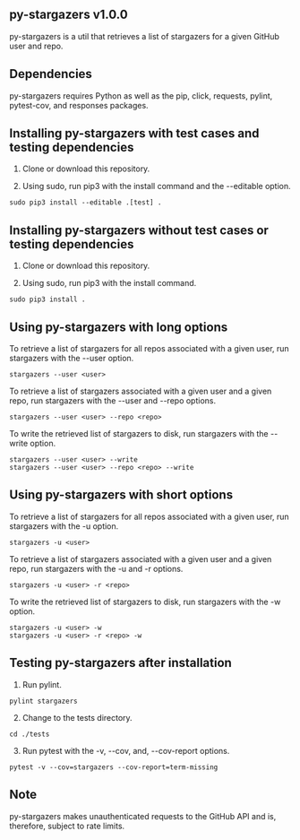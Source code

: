 ## py-stargazers v1.0.0

py-stargazers is a util that retrieves a list of stargazers for a given GitHub user and repo.


## Dependencies

py-stargazers requires Python as well as the pip, click, requests, pylint, pytest-cov, and responses packages.


## Installing py-stargazers with test cases and testing dependencies

1. Clone or download this repository.

2. Using sudo, run pip3 with the install command and the --editable option.

```
sudo pip3 install --editable .[test] .
```


## Installing py-stargazers without test cases or testing dependencies

1. Clone or download this repository.

2. Using sudo, run pip3 with the install command.

```
sudo pip3 install .
```


## Using py-stargazers with long options

To retrieve a list of stargazers for all repos associated with a given user, run stargazers with the --user option.

```
stargazers --user <user>
```

To retrieve a list of stargazers associated with a given user and a given repo, run stargazers with the --user and --repo options.

```
stargazers --user <user> --repo <repo>
```

To write the retrieved list of stargazers to disk, run stargazers with the --write option.

```
stargazers --user <user> --write
stargazers --user <user> --repo <repo> --write
```


## Using py-stargazers with short options

To retrieve a list of stargazers for all repos associated with a given user, run stargazers with the -u option.

```
stargazers -u <user>
```

To retrieve a list of stargazers associated with a given user and a given repo, run stargazers with the -u and -r options.

```
stargazers -u <user> -r <repo>
```

To write the retrieved list of stargazers to disk, run stargazers with the -w option.

```
stargazers -u <user> -w
stargazers -u <user> -r <repo> -w
```


## Testing py-stargazers after installation

1. Run pylint.

```
pylint stargazers
```

2. Change to the tests directory.

```
cd ./tests
```

3. Run pytest with the -v, --cov, and, --cov-report options.

```
pytest -v --cov=stargazers --cov-report=term-missing
```


## Note

py-stargazers makes unauthenticated requests to the GitHub API and is, therefore, subject to rate limits.
